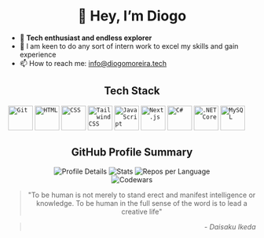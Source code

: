 <div align="center">

# 👋 Hey, I’m Diogo

</div>

- 👀 **Tech enthusiast and endless explorer**
- 🌱 I am keen to do any sort of intern work to excel my skills and gain experience
- 📫 How to reach me: [info@diogomoreira.tech](mailto:info@diogosoromenho.me)

<div align="center">

## Tech Stack

</div>

<code><img width="50" src="https://user-images.githubusercontent.com/25181517/192108372-f71d70ac-7ae6-4c0d-8395-51d8870c2ef0.png" alt="Git" title="Git"/></code>
<code><img width="50" src="https://user-images.githubusercontent.com/25181517/192158954-f88b5814-d510-4564-b285-dff7d6400dad.png" alt="HTML" title="HTML"/></code>
<code><img width="50" src="https://user-images.githubusercontent.com/25181517/183898674-75a4a1b1-f960-4ea9-abcb-637170a00a75.png" alt="CSS" title="CSS"/></code>
<code><img width="50" src="https://user-images.githubusercontent.com/25181517/202896760-337261ed-ee92-4979-84c4-d4b829c7355d.png" alt="Tailwind CSS" title="Tailwind CSS"/></code>
<code><img width="50" src="https://user-images.githubusercontent.com/25181517/117447155-6a868a00-af3d-11eb-9cfe-245df15c9f3f.png" alt="JavaScript" title="JavaScript"/></code>
<code><img width="50" src="https://github.com/marwin1991/profile-technology-icons/assets/136815194/5f8c622c-c217-4649-b0a9-7e0ee24bd704" alt="Next.js" title="Next.js"/></code>
<code><img width="50" src="https://user-images.githubusercontent.com/25181517/121405384-444d7300-c95d-11eb-959f-913020d3bf90.png" alt="C#" title="C#"/></code>
<code><img width="50" src="https://user-images.githubusercontent.com/25181517/121405754-b4f48f80-c95d-11eb-8893-fc325bde617f.png" alt=".NET Core" title=".NET Core"/></code>
<code><img width="50" src="https://user-images.githubusercontent.com/25181517/183896128-ec99105a-ec1a-4d85-b08b-1aa1620b2046.png" alt="MySQL" title="MySQL"/></code>


<div align="center">

## GitHub Profile Summary

![Profile Details](https://github-profile-summary-cards.vercel.app/api/cards/profile-details?username=diogomufasa&theme=github_dark)
![Stats](https://github-profile-summary-cards.vercel.app/api/cards/stats?username=diogomufasa&theme=github_dark)
![Repos per Language](https://github-profile-summary-cards.vercel.app/api/cards/repos-per-language?username=diogomufasa&theme=github_dark)
<br>
![Codewars](https://www.codewars.com/users/diogosupermufasa/badges/small)

> "To be human is not merely to stand erect and manifest intelligence or knowledge. To be human in the full sense of the word is to lead a creative life"

</div><div align="right">

> \- *Daisaku Ikeda*

</div>



